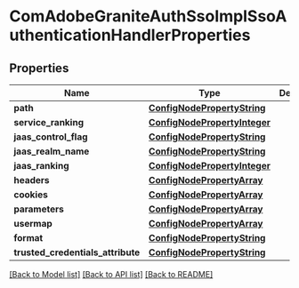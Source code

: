 # ComAdobeGraniteAuthSsoImplSsoAuthenticationHandlerProperties

## Properties
Name | Type | Description | Notes
------------ | ------------- | ------------- | -------------
**path** | [**ConfigNodePropertyString**](ConfigNodePropertyString.md) |  | [optional] 
**service_ranking** | [**ConfigNodePropertyInteger**](ConfigNodePropertyInteger.md) |  | [optional] 
**jaas_control_flag** | [**ConfigNodePropertyString**](ConfigNodePropertyString.md) |  | [optional] 
**jaas_realm_name** | [**ConfigNodePropertyString**](ConfigNodePropertyString.md) |  | [optional] 
**jaas_ranking** | [**ConfigNodePropertyInteger**](ConfigNodePropertyInteger.md) |  | [optional] 
**headers** | [**ConfigNodePropertyArray**](ConfigNodePropertyArray.md) |  | [optional] 
**cookies** | [**ConfigNodePropertyArray**](ConfigNodePropertyArray.md) |  | [optional] 
**parameters** | [**ConfigNodePropertyArray**](ConfigNodePropertyArray.md) |  | [optional] 
**usermap** | [**ConfigNodePropertyArray**](ConfigNodePropertyArray.md) |  | [optional] 
**format** | [**ConfigNodePropertyString**](ConfigNodePropertyString.md) |  | [optional] 
**trusted_credentials_attribute** | [**ConfigNodePropertyString**](ConfigNodePropertyString.md) |  | [optional] 

[[Back to Model list]](../README.md#documentation-for-models) [[Back to API list]](../README.md#documentation-for-api-endpoints) [[Back to README]](../README.md)


